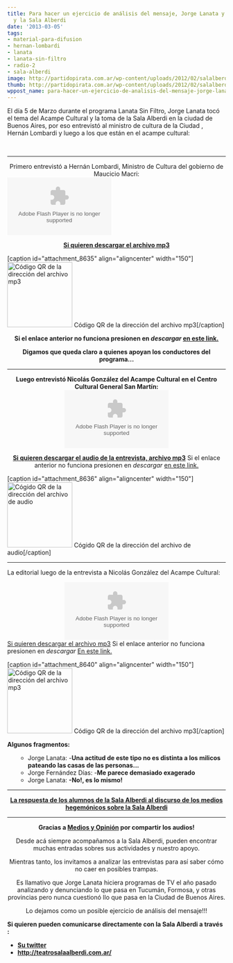 ```yaml
---
title: Para hacer un ejercicio de análisis del mensaje, Jorge Lanata y el Acampe Cultural
  y la Sala Alberdi
date: '2013-03-05'
tags:
- material-para-difusion
- hernan-lombardi
- lanata
- lanata-sin-filtro
- radio-2
- sala-alberdi
image: http://partidopirata.com.ar/wp-content/uploads/2012/02/salalberdi.jpg
thumb: http://partidopirata.com.ar/wp-content/uploads/2012/02/salalberdi-150x150.jpg
wppost_name: para-hacer-un-ejercicio-de-analisis-del-mensaje-jorge-lanata-y-el-acampe-cultural-y-la-sala-alberdi
---
```


El día 5 de Marzo durante el programa Lanata Sin Filtro, Jorge Lanata tocó el tema del Acampe Cultural y la toma de la Sala Alberdi en la ciudad de Buenos Aires, por eso entrevistó al ministro de cultura de la Ciudad , Hernán Lombardi y luego a los que están en el acampe cultural:

&nbsp;

<hr />

<center>
Primero entrevistó a Hernán Lombardi, Ministro de Cultura del gobierno de Maucicio Macri:</center><object id="player1841082" width="240" height="133" classid="clsid:d27cdb6e-ae6d-11cf-96b8-444553540000" codebase="http://download.macromedia.com/pub/shockwave/cabs/flash/swflash.cab#version=6,0,40,0"><param name="AllowScriptAccess" value="always" /><param name="allowFullScreen" value="true" /><param name="wmode" value="transparent" /><param name="src" value="http://www.ivoox.com/playerivoox_ee_1841082_1.html" /><param name="allowfullscreen" value="true" /><param name="allowscriptaccess" value="always" /><embed id="player1841082" width="240" height="133" type="application/x-shockwave-flash" src="http://www.ivoox.com/playerivoox_ee_1841082_1.html" AllowScriptAccess="always" allowFullScreen="true" wmode="transparent" allowfullscreen="true" allowscriptaccess="always" /></object>
<p style="text-align: center;"><strong><a href="http://www.ivoox.com/lanata-sin-filatro-entrevista-a-hernan-lombardi_md_1841082_1.mp3" target="_blank">Si quieren descargar el archivo mp3</a></strong></p>


[caption id="attachment_8635" align="aligncenter" width="150"]<a href="http://partidopirata.com.ar/wp-content/uploads/2013/03/chart.png"><img class="size-full wp-image-8635" alt="Código QR de la dirección del archivo mp3" src="http://partidopirata.com.ar/wp-content/uploads/2013/03/chart.png" width="150" height="150" /></a> Código QR de la dirección del archivo mp3[/caption]
<p style="text-align: center;"><strong>Si el enlace anterior no funciona presionen en <i>descargar</i> <a href="http://www.ivoox.com/lanata-sin-filatro-entrevista-a-hernan-lombardi-audios-mp3_rf_1841082_1.html" target="_blank">en este link.</a></strong></p>
<p style="text-align: center;"><strong>Digamos que queda claro a quienes apoyan los conductores del programa...</strong></p>


<hr />

<center></center><center><strong>Luego entrevistó Nicolás González del Acampe Cultural en el Centro Cultural General San Martín:</strong></center><center></center><center>
<object id="player1841053" width="240" height="133" classid="clsid:d27cdb6e-ae6d-11cf-96b8-444553540000" codebase="http://download.macromedia.com/pub/shockwave/cabs/flash/swflash.cab#version=6,0,40,0"><param name="AllowScriptAccess" value="always" /><param name="allowFullScreen" value="true" /><param name="wmode" value="transparent" /><param name="src" value="http://www.ivoox.com/playerivoox_ee_1841053_1.html" /><param name="allowfullscreen" value="true" /><param name="allowscriptaccess" value="always" /><embed id="player1841053" width="240" height="133" type="application/x-shockwave-flash" src="http://www.ivoox.com/playerivoox_ee_1841053_1.html" AllowScriptAccess="always" allowFullScreen="true" wmode="transparent" allowfullscreen="true" allowscriptaccess="always" /></object></center>
<p style="text-align: center;"><strong><a href="http://www.ivoox.com/entrevista-a-estan-haciendo-acampe_md_1841053_1.mp3" target="_blank">Si quieren descargar el audio de la entrevista, archivo mp3</a></strong>
Si el enlace anterior no funciona presionen en <i>descargar</i> <a href="http://www.ivoox.com/entrevista-a-estan-haciendo-acampe-audios-mp3_rf_1841053_1.html">en este link.</a></p>


[caption id="attachment_8636" align="aligncenter" width="150"]<a href="http://partidopirata.com.ar/wp-content/uploads/2013/03/chart1.png"><img class="size-full wp-image-8636" alt="Cógido QR de la dirección del archivo de audio" src="http://partidopirata.com.ar/wp-content/uploads/2013/03/chart1.png" width="150" height="150" /></a> Cógido QR de la dirección del archivo de audio[/caption]

<hr />

La editorial luego de la entrevista a Nicolás González del Acampe Cultural:

<center>
<object id="player1842059" width="240" height="133" classid="clsid:d27cdb6e-ae6d-11cf-96b8-444553540000" codebase="http://download.macromedia.com/pub/shockwave/cabs/flash/swflash.cab#version=6,0,40,0"><param name="AllowScriptAccess" value="always" /><param name="allowFullScreen" value="true" /><param name="wmode" value="transparent" /><param name="src" value="http://www.ivoox.com/playerivoox_ee_1842059_1.html" /><param name="allowfullscreen" value="true" /><param name="allowscriptaccess" value="always" /><embed id="player1842059" width="240" height="133" type="application/x-shockwave-flash" src="http://www.ivoox.com/playerivoox_ee_1842059_1.html" AllowScriptAccess="always" allowFullScreen="true" wmode="transparent" allowfullscreen="true" allowscriptaccess="always" /></object></center><a href="http://www.ivoox.com/editorial-sobre-toma-sala-alberdi_md_1842059_1.mp3" target="_blank">Si quieren descargar el archivo mp3</a>
Si el enlace anterior no funciona presionen en <i>descargar</i> <a href="http://www.ivoox.com/editorial-sobre-toma-sala-alberdi-audios-mp3_rf_1842059_1.html" target="_blank">En este link.</a>

[caption id="attachment_8640" align="aligncenter" width="150"]<a href="http://partidopirata.com.ar/wp-content/uploads/2013/03/chart2.png"><img class="size-full wp-image-8640" alt="Código QR de la dirección del archivo mp3" src="http://partidopirata.com.ar/wp-content/uploads/2013/03/chart2.png" width="150" height="150" /></a> Código QR de la dirección del archivo mp3[/caption]

<strong>Algunos fragmentos:</strong>
<ul>
<ul>
	<li>Jorge Lanata:
-<strong>Una actitud de este tipo no es distinta a los milicos pateando las casas de las personas...</strong></li>
	<li>Jorge Fernández Días:
-<strong>Me parece demasiado exagerado</strong></li>
	<li>Jorge Lanata:
<strong>-No!, es lo mismo!</strong></li>
</ul>
</ul>

<hr />
<p style="text-align: center;"><strong><a href="http://partidopirata.com.ar/8643/sala-alberdi-el-discurso-de-los-medios-hegemonicos-deformacion-y-desinformacion">La respuesta de los alumnos de la Sala Alberdi al discurso de los medios hegemónicos sobre la Sala Alberdi</a></strong></p>


<hr />
<p style="text-align: center;"><strong>Gracias a <a href="http://www.plazademayo.com/mediosyopinion/" target="_blank">Medios y Opinión</a> por compartir los audios!</strong></p>
<p style="text-align: center;">Desde acá siempre acompañamos a la Sala Alberdi, pueden encontrar muchas entradas sobres sus actividades y nuestro apoyo.</p>
<p style="text-align: center;">Mientras tanto, los invitamos a analizar las entrevistas para así saber cómo no caer en posibles trampas.</p>
<p style="text-align: center;">Es llamativo que Jorge Lanata hiciera programas de TV el año pasado analizando y denunciando lo que pasa en Tucumán, Formosa, y otras provincias pero nunca cuestionó llo que pasa en la Ciudad de Buenos Aires.</p>
<p style="text-align: center;">Lo dejamos como un posible ejercicio de análisis del mensaje!!!</p>
<strong>Si quieren pueden comunicarse directamente con la Sala Alberdi a través :</strong>
<ul>
	<li><strong> <a href="https://twitter.com/salaalberdi" target="_blank">Su twitter</a></strong></li>
	<li><strong><a href="http://teatrosalaalberdi.com.ar/" target="_blank" rel="me nofollow">http://teatrosalaalberdi.com.ar/ </a></strong></li>
</ul>
